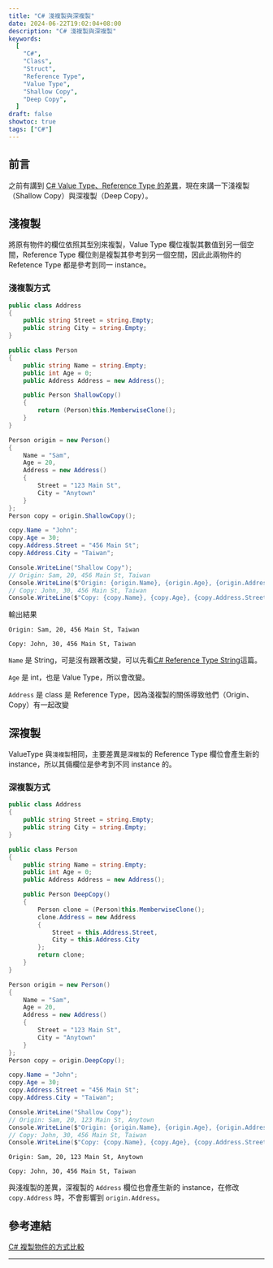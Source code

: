```yaml
---
title: "C# 淺複製與深複製"
date: 2024-06-22T19:02:04+08:00
description: "C# 淺複製與深複製"
keywords:
  [
    "C#",
    "Class",
    "Struct",
    "Reference Type",
    "Value Type",
    "Shallow Copy",
    "Deep Copy",
  ]
draft: false
showtoc: true
tags: ["C#"]
---
```


## 前言

之前有講到 [C# Value Type、Reference Type 的差異]，現在來講一下淺複製（Shallow Copy）與深複製（Deep Copy）。

## 淺複製

將原有物件的欄位依照其型別來複製，Value Type 欄位複製其數值到另一個空間，Reference Type 欄位則是複製其參考到另一個空間，因此此兩物件的 Refetence Type 都是參考到同一 instance。

### 淺複製方式

```C#
public class Address
{
    public string Street = string.Empty;
    public string City = string.Empty;
}

public class Person
{
    public string Name = string.Empty;
    public int Age = 0;
    public Address Address = new Address();

    public Person ShallowCopy()
    {
        return (Person)this.MemberwiseClone();
    }
}
```

```C#
Person origin = new Person()
{
    Name = "Sam",
    Age = 20,
    Address = new Address()
    {
        Street = "123 Main St",
        City = "Anytown"
    }
};
Person copy = origin.ShallowCopy();

copy.Name = "John";
copy.Age = 30;
copy.Address.Street = "456 Main St";
copy.Address.City = "Taiwan";

Console.WriteLine("Shallow Copy");
// Origin: Sam, 20, 456 Main St, Taiwan
Console.WriteLine($"Origin: {origin.Name}, {origin.Age}, {origin.Address.Street}, {origin.Address.City}");
// Copy: John, 30, 456 Main St, Taiwan
Console.WriteLine($"Copy: {copy.Name}, {copy.Age}, {copy.Address.Street}, {copy.Address.City}");
```

輸出結果

`Origin: Sam, 20, 456 Main St, Taiwan`

`Copy: John, 30, 456 Main St, Taiwan`

`Name` 是 String，可是沒有跟著改變，可以先看[C# Reference Type String]這篇。

`Age` 是 int，也是 Value Type，所以會改變。

`Address` 是 class 是 Reference Type，因為淺複製的關係導致他們（Origin、Copy）有一起改變

## 深複製

ValueType 與`淺複製`相同，主要差異是`深複製`的 Reference Type 欄位會產生新的 instance，所以其倆欄位是參考到不同 instance 的。

### 深複製方式

```C#
public class Address
{
    public string Street = string.Empty;
    public string City = string.Empty;
}

public class Person
{
    public string Name = string.Empty;
    public int Age = 0;
    public Address Address = new Address();

    public Person DeepCopy()
    {
        Person clone = (Person)this.MemberwiseClone();
        clone.Address = new Address
        {
            Street = this.Address.Street,
            City = this.Address.City
        };
        return clone;
    }
}
```

```C#
Person origin = new Person()
{
    Name = "Sam",
    Age = 20,
    Address = new Address()
    {
        Street = "123 Main St",
        City = "Anytown"
    }
};
Person copy = origin.DeepCopy();

copy.Name = "John";
copy.Age = 30;
copy.Address.Street = "456 Main St";
copy.Address.City = "Taiwan";

Console.WriteLine("Shallow Copy");
// Origin: Sam, 20, 123 Main St, Anytown
Console.WriteLine($"Origin: {origin.Name}, {origin.Age}, {origin.Address.Street}, {origin.Address.City}");
// Copy: John, 30, 456 Main St, Taiwan
Console.WriteLine($"Copy: {copy.Name}, {copy.Age}, {copy.Address.Street}, {copy.Address.City}");
```

`Origin: Sam, 20, 123 Main St, Anytown`

`Copy: John, 30, 456 Main St, Taiwan`

與淺複製的差異，深複製的 `Address` 欄位也會產生新的 instance，在修改 `copy.Address` 時，不會影響到 `origin.Address`。

## 參考連結

[C# 複製物件的方式比較]

---

[C# Value Type、Reference Type 的差異]: ../csharpvaluetypereferencetype
[C# Reference Type String]: ../csharpreferencetypestring
[C# 複製物件的方式比較]: https://dotblogs.com.tw/lazycodestyle/2016/06/18/183737
